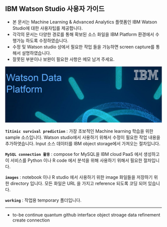 
## IBM Watson Studio 사용자 가이드 ##

 * 본 문서는 Machine Learning & Advanced Analytics 플랫폼인 IBM Watson Studio에 대한 사용자팁를 제공합니다.
 * 각각의 문서는 다양한 경로를 통해 확보된 소스 화일을 IBM Platform 환경에서 수행가능 하도록 수정하였습니다.
 * 수정 및 Watson studio 상에서 필요한 작업 들을 가능하면 screen capture를 통해서 설명하였습니다.
 * 잘못된 부분이나 보완이 필요한 사항은 메모 남겨 주세요.

![watson data platform](https://github.com/moreal70/IBM-Watson-Studio/raw/master/images/ibm-watson-data-platform.png)

**`Titinic survival prediction`** : 가장 초보적인 Machine learning 학습을 위한 sample 소스입니다. Watson studio에서 사용하기 위해서 수정이 필요한 작업 내용을 추가하엿습니다. Input 소스 데이터를 IBM object storage에서 가져오는 절차입니다.

**`MySQL connection 활용`** : compose for MySQL을 IBM cloud PaaS 에서 생성하고 이 서비스를 Python 이나 R code 에서 분석을 위해 사용하기 위해서 필요한 절차입니다.

**`images`** : notebook 이나 R studio 에서 사용하기 위한 image 화일들을 저장하기 위한 directory 입니다. 모든 화일은 URL 을 가지고 reference 되도록 코딩 되어 있습니다.

**`working`** : 작업용 temporary 폴더입니다.





------------------
* to-be continue
quantum
github interface
object stroage
data refinement
create connection
